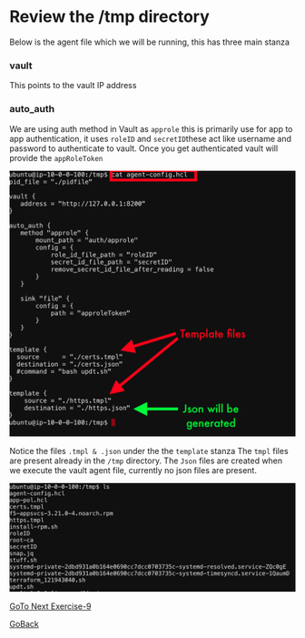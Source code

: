 # Review the /tmp directory
Below is the agent file which we will be running, this has three main stanza

### vault
This points to the vault IP address

### auto_auth
We are using auth method in Vault as ```approle``` this is primarily use for app to app authentication, it uses ```roleID``` and ```secretID```these act like username and password to authenticate to vault. Once you get authenticated vault will provide the ```appRoleToken```

   ![alt text](../../../../../../../../images/hcl.png)

   Notice the files ```.tmpl & .json```
   under the the ```template``` stanza
   The ```tmpl``` files are present already in the ```/tmp``` directory. The ```Json``` files are created when we execute the vault agent file, currently no json files are present.

   ![alt text](../../../../../../../../images/tmpl.png)

[GoTo Next Exercise-9](9-ex)

[GoBack](../README.md)
